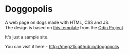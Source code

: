 # Doggopolis
A web page on dogs made with HTML, CSS and JS.<br>
The design is based on [this template](https://cdn.statically.io/gh/TheOdinProject/curriculum/main/foundations/html_css/project/odin-project.png) from the [Odin Project](https://www.theodinproject.com).

It's just a sample site.

You can visit it here - http://megz15.github.io/doggopolis